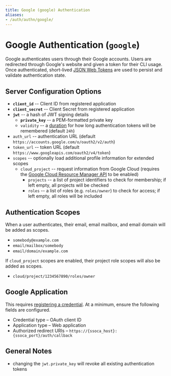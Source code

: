 ```yaml
---
title: Google (google) Authentication
aliases:
- /auth/authn/google/
---
```


# Google Authentication (`google`)

Google authenticates users through their Google accounts. Users are redirected through Google's website and given a token for their CLI usage. Once authenticated, short-lived [JSON Web Tokens](../jwt) are used to persist and validate authentication state.


## Server Configuration Options

 * **`client_id`** -- Client ID from registered application
 * **`client_secret`** -- Client Secret from registered application
 * **`jwt`** -- a hash of JWT signing details
    * **`private_key`** -- a PEM-formatted private key
    * `validity` -- a [duration](https://golang.org/pkg/time/#ParseDuration) for how long authentication tokens will be remembered (default `24h`)
 * `auth_url` -- authentication URL (default `https://accounts.google.com/o/oauth2/v2/auth`)
 * `token_url` -- token URL (default `https://www.googleapis.com/oauth2/v4/token`)
 * `scopes` -- optionally load additional profile information for extended scopes
    * `cloud_project` -- request information from Google Cloud (requires the [Google Cloud Resource Manager API](https://console.cloud.google.com/apis/api/cloudresourcemanager.googleapis.com/overview) to be enabled)
       * `projects` -- a list of project identifiers to check for membership; if left empty, all projects will be checked
       * `roles` -- a list of roles (e.g. `roles/owner`) to check for access; if left empty, all roles will be included


## Authentication Scopes

When a user authenticates, their email, email mailbox, and email domain will be added as scopes.

 * `somebody@example.com`
 * `email/mailbox/somebody`
 * `email/domain/example.com`

If `cloud_project` scopes are enabled, their project role scopes will also be added as scopes.

 * `cloud/project/1234567890/roles/owner`


## Google Application

This requires [registering a credential](https://console.cloud.google.com/apis/credentials). At a minimum, ensure the following fields are configured.

 * Credential type &ndash; OAuth client ID
 * Application type &ndash; Web application
 * Authorized redirect URIs &ndash; `https://{ssoca_host}:{ssoca_port}/auth/callback`


## General Notes

 * changing the `jwt.private_key` will revoke all existing authentication tokens
